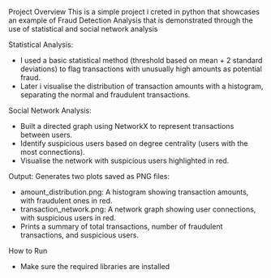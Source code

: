 Project Overview
This is a simple project i creted in python that showcases an example of Fraud Detection Analysis that is demonstrated through the use of statistical and social network analysis

Statistical Analysis:
- I used a basic statistical method (threshold based on mean + 2 standard deviations) to flag transactions with unusually high amounts as potential fraud.
- Later i visualise the distribution of transaction amounts with a histogram, separating the normal and fraudulent transactions.

Social Network Analysis:
- Built a directed graph using NetworkX to represent transactions between users.
- Identify suspicious users based on degree centrality (users with the most connections).
- Visualise the network with suspicious users highlighted in red.

Output:
Generates two plots saved as PNG files:
- amount_distribution.png: A histogram showing transaction amounts, with fraudulent ones in red.
- transaction_network.png: A network graph showing user connections, with suspicious users in red.
- Prints a summary of total transactions, number of fraudulent transactions, and suspicious users.

How to Run
- Make sure the required libraries are installed
